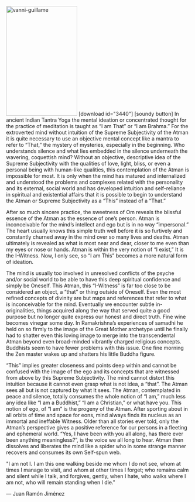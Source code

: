 
<img src="http://elmisterio.org/wp-content/uploads/2016/02/vanni-guillame-194x300.jpg" alt="vanni-guillame" width="194" height="300" class="alignnone size-medium wp-image-1038" />
[download id="3440"]
[soundy button]
In ancient Indian Tantra Yoga the mental ideation or concentrated thought for the practice of meditation is taught as “I am That” or “I am Brahma.”  For the extroverted mind without intuition of the Supreme Subjectivity of the Atman it is quite necessary to use an objective mental concept like a mantra to refer to “That,” the mystery of mysteries, especially in the beginning.  Who understands silence and what lies embedded in the silence underneath the wavering, coquettish mind?  Without an objective, descriptive idea of the Supreme Subjectivity with the qualities of love, light, bliss, or even a personal being with human-like qualities, this contemplation of the Atman is impossible for most.  It is only when the mind has matured and internalized and understood the problems and complexes related with the personality and its external, social world and has developed intuition and self-reliance in spiritual and existential affairs that it is possible to begin to understand the Atman or Supreme Subjectivity as a “This” instead of a “That.”

After so much sincere practice, the sweetness of Om reveals the blissful essence of the Atman as the essence of one’s person.  Atman is inconceivable for the mind’s intellect and ego but is in no way “impersonal.”  The heart usually knows this simple truth well before it is so furtively and constantly churned away in the mind over so many lives and deaths.  Atman ultimately is revealed as what is most near and dear, closer to me even than my eyes or nose or hands.  Atman is within the very notion of “I exist,” It is the I-Witness.  Now, I only see, so “I am This” becomes a more natural form of ideation.

The mind is usually too involved in unresolved conflicts of the psyche and/or social world to be able to have this deep spiritual confidence and simply be Oneself.  This Atman, this “I-Witness” is far too close to be considered an object, a “that” or thing outside of Oneself.  Even the most refined concepts of divinity are but maps and references that refer to what is inconceivable for the mind.  Eventually we encounter subtle in-originalities, things acquired along the way that served quite a good purpose but no longer quite express our honest and direct truth.  Fine wine becomes vinegar some day.  In Ramakrishna’s experiences of samadhi he held on so firmly to the image of the Great Mother archetype until he finally had to shatter even this loving image to merge into the transcendental Atman beyond even broad-minded vibrantly charged religious concepts.  Buddhists seem to have fewer problems with this issue.  One fine morning the Zen master wakes up and shatters his little Buddha figure.

“This” implies greater closeness and points deep within and cannot be confused with the image of the ego and its concepts that are witnessed from above by this Supreme Subjectivity.  The mind cannot distort this intuition because it cannot even grasp what is not idea, a “that”.  The Atman sees all but is not captured by what It sees.  The Atman, contemplated in peace and silence, totally consumes the whole notion of “I am,” much less any idea like “I am a Buddhist,” “I am a Christian,” or what have you. This notion of ego, of “I am” is the progeny of the Atman.  After sporting about in all orbits of time and space for eons, mind always finds its nucleus as an immortal and ineffable Witness.  Older than all stories ever told, only the Atman’s perspective gives a positive reference for our persons in a fleeting and ephemeral world.  “Yes, I have been with you all along, has there ever been anything meaningless?”, is the voice we  all long to hear.  Atman then dissolves and liberates the mind like a spider who in some strange manner recovers and consumes its own Self-spun web.

"I am not I.
I am this one
walking beside me whom I do not see,
whom at times I manage to visit,
and whom at other times I forget;
who remains calm and silent while I talk,
and forgives, gently, when I hate,
who walks where I am not,
who will remain standing when I die."

— Juan Ramón Jiménez
